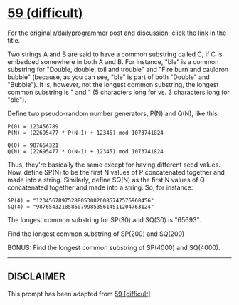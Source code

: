 # [59 (difficult)](https://www.reddit.com/r/dailyprogrammer/comments/uh040/622012_challenge_59_difficult/)

For the original [r/dailyprogrammer](https://www.reddit.com/r/dailyprogrammer/) post and discussion, click the link in the title.

Two strings A and B are said to have a common substring called C, if C is embedded somewhere in both A and B. For instance, "ble" is a common substring for "Double, double, toil and trouble" and "Fire burn and cauldron bubble" (because, as you can see, "ble" is part of both "Double" and "Bubble"). It is, however, not the longest common substring, the longest common substring is " and " (5 characters long for vs. 3 characters long for "ble").

Define two pseudo-random number generators, P(N) and Q(N), like this:


```
P(0) = 123456789
P(N) = (22695477 * P(N-1) + 12345) mod 1073741824

Q(0) = 987654321
Q(N) = (22695477 * Q(N-1) + 12345) mod 1073741824
```
Thus, they're basically the same except for having different seed values. Now, define SP(N) to be the first N values of P concatenated together and made into a string. Similarly, define SQ(N) as the first N values of Q concatenated together and made into a string. So, for instance:


```
SP(4) = "123456789752880530826085747576968456"
SQ(4) = "987654321858507998535614511204763124"
```
The longest common substring for SP(30) and SQ(30) is "65693".

Find the longest common substring of SP(200) and SQ(200)

BONUS: Find the longest common substring of SP(4000) and SQ(4000).


----
## **DISCLAIMER**
This prompt has been adapted from [59 [difficult]](https://www.reddit.com/r/dailyprogrammer/comments/uh040/622012_challenge_59_difficult/
)

